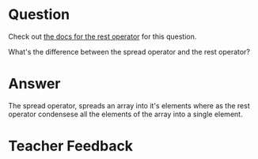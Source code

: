 # Question
Check out [the docs for the rest operator](https://developer.mozilla.org/en-US/docs/Web/JavaScript/Reference/Functions/rest_parameters) for this question.

What's the difference between the spread operator and the rest operator?

# Answer
The spread operator, spreads an array into it's elements where as the rest operator condensese all the elements of the array into a single element.

# Teacher Feedback